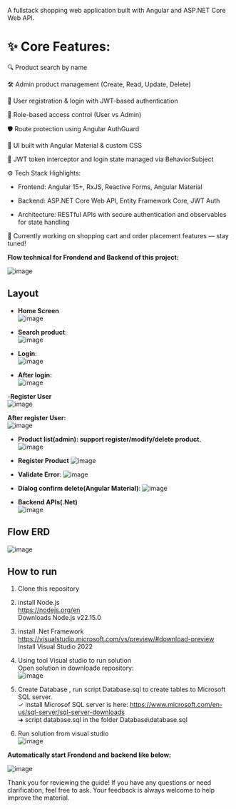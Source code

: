 A fullstack shopping web application built with Angular and ASP.NET Core Web API.

# ✨ Core Features:

🔍 Product search by name

🛠️ Admin product management (Create, Read, Update, Delete)

🔐 User registration & login with JWT-based authentication

👥 Role-based access control (User vs Admin)

🛡️ Route protection using Angular AuthGuard

🎨 UI built with Angular Material & custom CSS

🔄 JWT token interceptor and login state managed via BehaviorSubject

⚙️ Tech Stack Highlights:

- Frontend: Angular 15+, RxJS, Reactive Forms, Angular Material

- Backend: ASP.NET Core Web API, Entity Framework Core, JWT Auth

- Architecture: RESTful APIs with secure authentication and observables for state handling

🛒 Currently working on shopping cart and order placement features — stay tuned!

**Flow technical for Frondend and Backend of this project:**  

![image](https://github.com/user-attachments/assets/d200fc2b-804b-4a62-bcca-e6c1b41b726d)


## Layout  
- **Home Screen**   
![image](https://github.com/user-attachments/assets/978b3177-e8e6-4123-a4b1-128eb1c26dde)  

- **Search product**:  
![image](https://github.com/user-attachments/assets/2191dbcd-4e00-4ebd-b689-0e5333e1f183)  

- **Login**:  
![image](https://github.com/user-attachments/assets/7f389665-67b4-427b-a6cf-eaf4674cf6de)


- **After login:**   
![image](https://github.com/user-attachments/assets/591bc33b-5cd8-4ae9-b385-e274b04d86c9)  

-**Register User**  
![image](https://github.com/user-attachments/assets/88e49ae9-1f15-4c91-b956-46ca2cbcc5f3)  

**After register User:**  
![image](https://github.com/user-attachments/assets/b51015ca-e257-4477-a39d-580f5c335ad2)  

- **Product list(admin): support register/modify/delete product.**  
![image](https://github.com/user-attachments/assets/e93badbc-e41b-4687-a8a3-f92d9d76e9c9)  

- **Register Product** 
![image](https://github.com/user-attachments/assets/741e1e02-6685-4f24-bd22-7efe7e9c81a4)  

- **Validate Error**:
![image](https://github.com/user-attachments/assets/43867fe5-2029-42af-80fd-99f909392850)

- **Dialog confirm delete(Angular Material)**: 
![image](https://github.com/user-attachments/assets/729339aa-6109-4cb6-a65d-7632ec4d3a74)  

- **Backend APIs(.Net)**  
![image](https://github.com/user-attachments/assets/a19a8dcc-4354-4193-bfa6-2bf1d7df4603)


## Flow ERD  

![image](https://github.com/user-attachments/assets/833976b3-43d0-45c1-9b6d-d6ab4a4ff5ca)

## How to run  

1) Clone this repository  
2) install Node.js  
https://nodejs.org/en  
Downloads Node.js v22.15.0  

3) install .Net Framework  
https://visualstudio.microsoft.com/vs/preview/#download-preview  
Install Visual Studio 2022  

4) Using tool Visual studio to run solution   
Open solution in downloađe repository:  
![image](https://github.com/user-attachments/assets/6eef3fb5-bcc8-4efc-bc05-e9940aaf3052)  

5) Create Database , run script Database.sql to create tables to Microsoft SQL server.  
✓ install Microsof SQL server is here: https://www.microsoft.com/en-us/sql-server/sql-server-downloads  
➜ script database.sql in the folder Database\database.sql  
 
6)  Run solution from visual studio  
![image](https://github.com/user-attachments/assets/ed0d3bb0-48ab-4ba4-8ff9-39be93988d8d)  

**Automatically start Frondend and backend like below:**  

![image](https://github.com/user-attachments/assets/66b1c1c1-2145-4fe7-9b82-e59a7fd93f03)  

Thank you for reviewing the guide! If you have any questions or need clarification, feel free to ask. Your feedback is always welcome to help improve the material.
